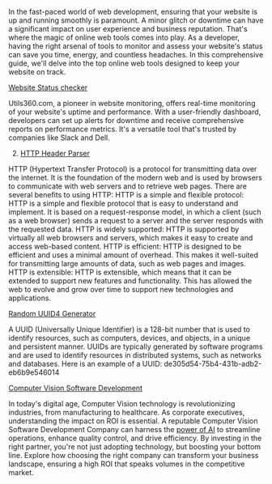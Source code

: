 In the fast-paced world of web development, ensuring that your website is up and running smoothly is paramount. A minor glitch or downtime can have a significant impact on user experience and business reputation. That's where the magic of online web tools comes into play. As a developer, having the right arsenal of tools to monitor and assess your website's status can save you time, energy, and countless headaches. In this comprehensive guide, we'll delve into the top online web tools designed to keep your website on track.

[Website Status checker](https://utils360.com/tool/website-status-checker)

Utils360.com, a pioneer in website monitoring, offers real-time monitoring of your website's uptime and performance. With a user-friendly dashboard, developers can set up alerts for downtime and receive comprehensive reports on performance metrics. It's a versatile tool that's trusted by companies like Slack and Dell. 

2. [HTTP Header Parser](https://utils360.com/tool/http-headers-parser)

HTTP (Hypertext Transfer Protocol) is a protocol for transmitting data  over the internet. It is the foundation of the modern web and is used by browsers to communicate with web servers and to retrieve web pages.
There are several benefits to using HTTP:
HTTP is a simple and flexible protocol: HTTP is a simple and flexible protocol that is  easy to understand and implement. It is based on a request-response  model, in which a client (such as a web browser) sends a request to a  server and the server responds with the requested data.
HTTP is  widely supported: HTTP is supported by virtually all web browsers and  servers, which makes it easy to create and access web-based content.
HTTP is efficient: HTTP is designed to be efficient and uses a minimal  amount of overhead. This makes it well-suited for transmitting large  amounts of data, such as web pages and images.
HTTP is  extensible: HTTP is extensible, which means that it can be extended to  support new features and functionality. This has allowed the web to  evolve and grow over time to support new technologies and applications.

[Random UUID4 Generator](https://utils360.com/tool/uuidv4-generator)

A UUID (Universally Unique Identifier) is a 128-bit number that is  used to identify resources, such as computers, devices, and objects, in a unique and persistent manner. UUIDs are typically generated by software programs and are used to identify resources in distributed systems,  such as networks and databases.
Here is an example of a UUID:
de305d54-75b4-431b-adb2-eb6b9e546014


[Computer Vision Software Development](https://clarion.ai/)

In today's digital age, Computer Vision technology is revolutionizing industries, from manufacturing to healthcare. As corporate executives, understanding the impact on ROI is essential. A reputable Computer Vision Software Development Company can harness the [power of AI](https://ardent.pt/) to streamline operations, enhance quality control, and drive efficiency. By investing in the right partner, you're not just adopting technology, but boosting your bottom line. Explore how choosing the right company can transform your business landscape, ensuring a high ROI that speaks volumes in the competitive market.
